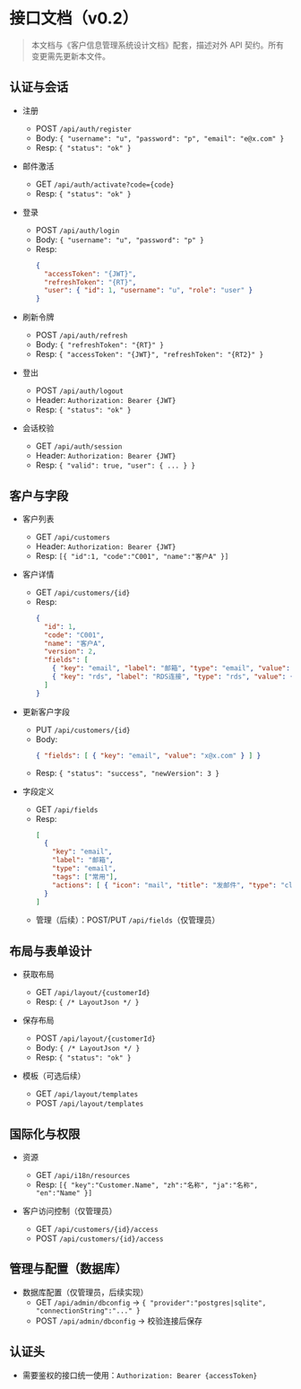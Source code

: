 # 接口文档（v0.2）

> 本文档与《客户信息管理系统设计文档》配套，描述对外 API 契约。所有变更需先更新本文件。

## 认证与会话

- 注册
  - POST `/api/auth/register`
  - Body: `{ "username": "u", "password": "p", "email": "e@x.com" }`
  - Resp: `{ "status": "ok" }`

- 邮件激活
  - GET `/api/auth/activate?code={code}`
  - Resp: `{ "status": "ok" }`

- 登录
  - POST `/api/auth/login`
  - Body: `{ "username": "u", "password": "p" }`
  - Resp:
    ```json
    {
      "accessToken": "{JWT}",
      "refreshToken": "{RT}",
      "user": { "id": 1, "username": "u", "role": "user" }
    }
    ```

- 刷新令牌
  - POST `/api/auth/refresh`
  - Body: `{ "refreshToken": "{RT}" }`
  - Resp: `{ "accessToken": "{JWT}", "refreshToken": "{RT2}" }`

- 登出
  - POST `/api/auth/logout`
  - Header: `Authorization: Bearer {JWT}`
  - Resp: `{ "status": "ok" }`

- 会话校验
  - GET `/api/auth/session`
  - Header: `Authorization: Bearer {JWT}`
  - Resp: `{ "valid": true, "user": { ... } }`

## 客户与字段

- 客户列表
  - GET `/api/customers`
  - Header: `Authorization: Bearer {JWT}`
  - Resp: `[{ "id":1, "code":"C001", "name":"客户A" }]`

- 客户详情
  - GET `/api/customers/{id}`
  - Resp:
    ```json
    {
      "id": 1,
      "code": "C001",
      "name": "客户A",
      "version": 2,
      "fields": [
        { "key": "email", "label": "邮箱", "type": "email", "value": "a@b.com" },
        { "key": "rds", "label": "RDS连接", "type": "rds", "value": { "ip": "10.0.0.1", "user": "admin" } }
      ]
    }
    ```

- 更新客户字段
  - PUT `/api/customers/{id}`
  - Body:
    ```json
    { "fields": [ { "key": "email", "value": "x@x.com" } ] }
    ```
  - Resp: `{ "status": "success", "newVersion": 3 }`

- 字段定义
  - GET `/api/fields`
  - Resp:
    ```json
    [
      {
        "key": "email",
        "label": "邮箱",
        "type": "email",
        "tags": ["常用"],
        "actions": [ { "icon": "mail", "title": "发邮件", "type": "click", "action": "mailto" } ]
      }
    ]
    ```
  - 管理（后续）：POST/PUT `/api/fields`（仅管理员）

## 布局与表单设计

- 获取布局
  - GET `/api/layout/{customerId}`
  - Resp: `{ /* LayoutJson */ }`

- 保存布局
  - POST `/api/layout/{customerId}`
  - Body: `{ /* LayoutJson */ }`
  - Resp: `{ "status": "ok" }`

- 模板（可选后续）
  - GET `/api/layout/templates`
  - POST `/api/layout/templates`

## 国际化与权限

- 资源
  - GET `/api/i18n/resources`
  - Resp: `[{ "key":"Customer.Name", "zh":"名称", "ja":"名称", "en":"Name" }]`

- 客户访问控制（仅管理员）
  - GET `/api/customers/{id}/access`
  - POST `/api/customers/{id}/access`

## 管理与配置（数据库）

- 数据库配置（仅管理员，后续实现）
  - GET `/api/admin/dbconfig` → `{ "provider":"postgres|sqlite", "connectionString":"..." }`
  - POST `/api/admin/dbconfig` → 校验连接后保存

## 认证头

- 需要鉴权的接口统一使用：`Authorization: Bearer {accessToken}`

